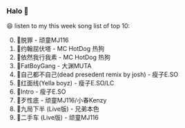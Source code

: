 

### Halo 👋

😄 listen to my this week song list of top 10:

0. 🌈脱罪 - 顽童MJ116
1. 🌈约翰屈伏塔 - MC HotDog 热狗
2. 🌈依然我行我素 - MC HotDog 热狗
3. 🌈FatBoyGang - 大渊MUTA
4. 🌈自己都不自己(dead presedent remix by josh) - 瘦子E.SO
5. 🌈红面线(Yella boyz) - 瘦子E.SO/LC
6. 🌈Intro - 瘦子E.SO
7. 🌈歹性底 - 顽童MJ116/小春Kenzy
8. 🌈九局下半 (Live版) - 兄弟本色
9. 🌈二手车 (Live版) - 顽童MJ116

